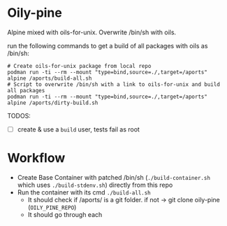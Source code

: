 # Oily-pine

Alpine mixed with oils-for-unix.
Overwrite /bin/sh with oils.

run the following commands to get a build of all packages with oils as /bin/sh:

```
# Create oils-for-unix package from local repo
podman run -ti --rm --mount "type=bind,source=./,target=/aports" alpine /aports/build-all.sh
# Script to overwrite /bin/sh with a link to oils-for-unix and build all packages
podman run -ti --rm --mount "type=bind,source=./,target=/aports" alpine /aports/dirty-build.sh
```

TODOS:
- [ ] create & use a `build` user, tests fail as root

# Workflow

- Create Base Container with patched /bin/sh (`./build-container.sh` which uses `./build-stdenv.sh`) directly from this repo
- Run the container with its cmd `./build-all.sh`
  - It should check if /aports/ is a git folder. if not -> git clone oily-pine (`OILY_PINE_REPO`)
  - It should go through each 
